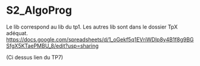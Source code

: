 # S2_AlgoProg

Le lib correspond au lib du tp1. Les autres lib sont dans le dossier TpX adéquat.
https://docs.google.com/spreadsheets/d/1_oGekf5q1EVriWDlp8y4B1f8g9BGSfgX5KTaePMBU_8/edit?usp=sharing

(Ci dessus lien du TP7)
